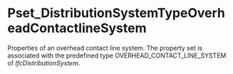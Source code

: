 # Pset_DistributionSystemTypeOverheadContactlineSystem

Properties of an overhead contact line system. The property set is associated with the predefined type OVERHEAD_CONTACT_LINE_SYSTEM of _IfcDistributionSystem_.
<!-- end of short definition -->


